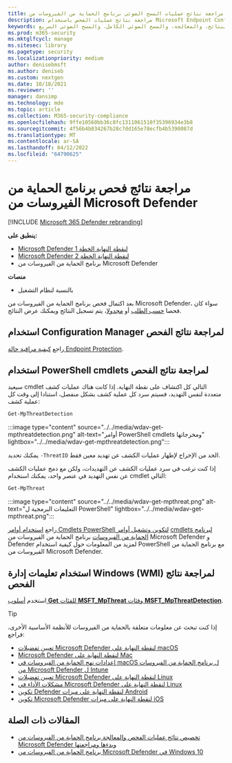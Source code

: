 ```yaml
---
title: مراجعة نتائج عمليات المسح الضوئي برنامج الحماية من الفيروسات من Microsoft Defender
description: مراجعة نتائج عمليات الفحص باستخدام Microsoft Endpoint Configuration Manager أو Microsoft Intune أو تطبيق أمن Windows
keywords: مسح النتائج، والمعالجة، والمسح الضوئي الكامل، والمسح الضوئي السريع
ms.prod: m365-security
ms.mktglfcycl: manage
ms.sitesec: library
ms.pagetype: security
ms.localizationpriority: medium
author: denisebmsft
ms.author: deniseb
ms.custom: nextgen
ms.date: 10/18/2021
ms.reviewer: ''
manager: dansimp
ms.technology: mde
ms.topic: article
ms.collection: M365-security-compliance
ms.openlocfilehash: 9ffe10560bb36c8fc1311061510f35396934e3b8
ms.sourcegitcommit: 4f56b4b034267b28c7dd165e78ecfb4b5390087d
ms.translationtype: MT
ms.contentlocale: ar-SA
ms.lasthandoff: 04/12/2022
ms.locfileid: "64790625"
---
```

# <a name="review-microsoft-defender-antivirus-scan-results"></a>مراجعة نتائج فحص برنامج الحماية من الفيروسات من Microsoft Defender

[!INCLUDE [Microsoft 365 Defender rebranding](../../includes/microsoft-defender.md)]


**ينطبق على:**
- [Microsoft Defender لنقطة النهاية الخطة 1](https://go.microsoft.com/fwlink/p/?linkid=2154037)
- [Microsoft Defender لنقطة النهاية الخطة 2](https://go.microsoft.com/fwlink/p/?linkid=2154037)
- برنامج الحماية من الفيروسات من Microsoft Defender

**منصات**
- بالنسبة لنظام التشغيل

بعد اكتمال فحص برنامج الحماية من الفيروسات من Microsoft Defender، سواء كان فحصا [حسب الطلب](run-scan-microsoft-defender-antivirus.md) أو [مجدولا](scheduled-catch-up-scans-microsoft-defender-antivirus.md)، يتم تسجيل النتائج ويمكنك عرض النتائج. 


## <a name="use-configuration-manager-to-review-scan-results"></a>استخدام Configuration Manager لمراجعة نتائج الفحص

راجع [كيفية مراقبة حالة Endpoint Protection](/configmgr/protect/deploy-use/monitor-endpoint-protection).

## <a name="use-powershell-cmdlets-to-review-scan-results"></a>استخدام PowerShell cmdlets لمراجعة نتائج الفحص

سيعيد cmdlet التالي كل اكتشاف على نقطة النهاية. إذا كانت هناك عمليات كشف متعددة لنفس التهديد، فسيتم سرد كل عملية كشف بشكل منفصل، استنادا إلى وقت كل عملية كشف:

```PowerShell
Get-MpThreatDetection
```

:::image type="content" source="../../media/wdav-get-mpthreatdetection.png" alt-text="أوامر PowerShell cmdlets ومخرجاتها" lightbox="../../media/wdav-get-mpthreatdetection.png":::

يمكنك تحديد `-ThreatID` الحد من الإخراج لإظهار عمليات الكشف عن تهديد معين فقط.

إذا كنت ترغب في سرد عمليات الكشف عن التهديدات، ولكن مع دمج عمليات الكشف عن نفس التهديد في عنصر واحد، يمكنك استخدام cmdlet التالي:

```PowerShell
Get-MpThreat
```

:::image type="content" source="../../media/wdav-get-mpthreat.png" alt-text="التعليمات البرمجية ل PowerShell" lightbox="../../media/wdav-get-mpthreat.png":::

راجع [استخدام أوامر Cmdlets PowerShell لتكوين وتشغيل أوامر](use-powershell-cmdlets-microsoft-defender-antivirus.md) [cmdlets لبرنامج الحماية من الفيروسات](/powershell/module/defender/) برنامج الحماية من الفيروسات من Microsoft Defender و Defender لمزيد من المعلومات حول كيفية استخدام PowerShell مع برنامج الحماية من الفيروسات من Microsoft Defender.

## <a name="use-windows-management-instruction-wmi-to-review-scan-results"></a>استخدام تعليمات إدارة Windows (WMI) لمراجعة نتائج الفحص

استخدم [أسلوب **Get** للفئات **MSFT_MpThreat** وفئات **MSFT_MpThreatDetection**](/previous-versions/windows/desktop/defender/windows-defender-wmiv2-apis-portal).

> [!TIP]
> إذا كنت تبحث عن معلومات متعلقة بالحماية من الفيروسات للأنظمة الأساسية الأخرى، فراجع:
> - [تعيين تفضيلات Microsoft Defender لنقطة النهاية على macOS](mac-preferences.md)
> - [Microsoft Defender لنقطة النهاية على Mac](microsoft-defender-endpoint-mac.md)
> - [إعدادات نهج الحماية من الفيروسات في macOS ل برنامج الحماية من الفيروسات من Microsoft Defender ل Intune](/mem/intune/protect/antivirus-microsoft-defender-settings-macos)
> - [تعيين تفضيلات Microsoft Defender لنقطة النهاية على Linux](linux-preferences.md)
> - [مشكلات الأداء في Microsoft Defender لنقطة النهاية على Linux](microsoft-defender-endpoint-linux.md)
> - [تكوين Defender لنقطة النهاية على ميزات Android](android-configure.md)
> - [تكوين Microsoft Defender لنقطة النهاية على ميزات iOS](ios-configure-features.md)


## <a name="related-articles"></a>المقالات ذات الصلة

- [تخصيص نتائج عمليات الفحص والمعالجة برنامج الحماية من الفيروسات من Microsoft Defender وبدءها ومراجعتها](customize-run-review-remediate-scans-microsoft-defender-antivirus.md)
- [برنامج الحماية من الفيروسات من Microsoft Defender في Windows 10](microsoft-defender-antivirus-in-windows-10.md)
